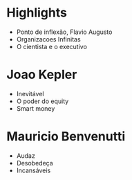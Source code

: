 # Highlights
- Ponto de inflexão, Flavio Augusto
- Organizacoes Infinitas
- O cientista e o executivo

# Joao Kepler
- Inevitável
- O poder do equity
- Smart money

# Mauricio Benvenutti
- Audaz
- Desobedeça
- Incansáveis
